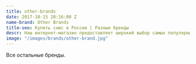 ```yaml
---
title: other-brands
date: 2017-10-15 20:16:00 Z
name-brand: Other Brands
title-seo: Купить снюс в России | Разные бренды
descr: Наш интернет-магазин предоставляет широкий выбор самых популярных брендов снюса.
image: "/images/brands/other-brand.jpg"
---
```


Все остальные бренды.